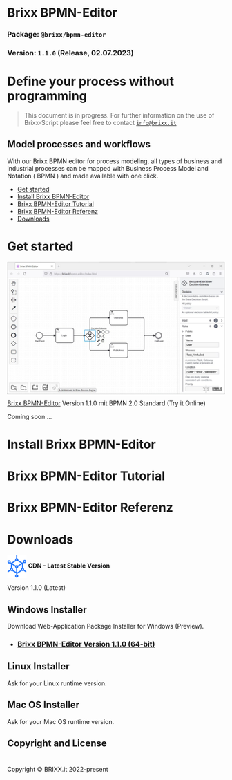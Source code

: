 <link rel="stylesheet" href="https://cdnjs.cloudflare.com/ajax/libs/font-awesome/6.4.0/css/all.min.css" integrity="sha512-iecdLmaskl7CVkqkXNQ/ZH/XLlvWZOJyj7Yy7tcenmpD1ypASozpmT/E0iPtmFIB46ZmdtAc9eNBvH0H/ZpiBw==" crossorigin="anonymous" referrerpolicy="no-referrer" />

# Brixx BPMN-Editor

### Package: `@brixx/bpmn-editor`

### Version: `1.1.0` (Release, 02.07.2023)

#

# Define your process without programming

> This document is in progress. For further information on the use of Brixx-Script please feel free to contact [`info@brixx.it`](info@brixx.it)

## Model processes and workflows

With our Brixx BPMN editor for process modeling, all types of business and industrial processes can be mapped with Business Process Model and Notation ( BPMN ) and made available with one click.

-   [Get started](#getstarted)
-   [Install Brixx BPMN-Editor](#installation)
-   [Brixx BPMN-Editor Tutorial](#tutorial)
-   [Brixx BPMN-Editor Referenz](#reference)
-   [Downloads](#downloads)
  
# <div id='getstarted' /> Get started

<a href="https://brixx.it/bpmn-editor/index.html" target="_blank"><img src="../assets/images/bpmn-sample.jpg"  title="Brixx BPMN-Editor (Try it Online)" alt="Brixx BPMN-Editor (Try it Online)" style="margin-bottom: -5px; width: 600px;" /></a>

<a href="https://brixx.it/bpmn-editor/index.html" target="_blank"  title="Brixx BPMN-Editor (Try it Online)" alt="Brixx BPMN-Editor (Try it Online)">Brixx BPMN-Editor</a> Version 1.1.0 mit BPMN 2.0 Standard (Try it Online) 

Coming soon ...

# <div id='installation' /> Install Brixx BPMN-Editor

# <div id='tutorial' /> Brixx BPMN-Editor Tutorial

# <div id='reference' /> Brixx BPMN-Editor Referenz

# <div id='downloads' /> Downloads

<img src="../assets/images/logo-blue.svg" style="height: 54px; vertical-align: middle;" />
<b>CDN - Latest Stable Version</b><p />

Version 1.1.0 (Latest)

## <i class="fa-brands fa-windows"></i> Windows Installer

Download Web-Application Package Installer for Windows (Preview).

-   ### [Brixx BPMN-Editor Version 1.1.0 (64-bit)](https://brixx.it/@brixx/setup/Brixx-BPMN-Editor-v1.1.0-x64.exe)

## <i class="fa-brands fa-linux"></i> Linux Installer

Ask for your Linux runtime version.

## <i class="fa-brands fa-apple"></i> Mac OS Installer

Ask for your Mac OS runtime version.

## Copyright and License

#

Copyright © BRIXX.it 2022-present